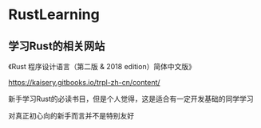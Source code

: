 # RustLearning

## 学习Rust的相关网站

《Rust 程序设计语言（第二版 & 2018 edition）简体中文版》

https://kaisery.gitbooks.io/trpl-zh-cn/content/

新手学习Rust的必读书目，但是个人觉得，这是适合有一定开发基础的同学学习

对真正初心向的新手而言并不是特别友好




